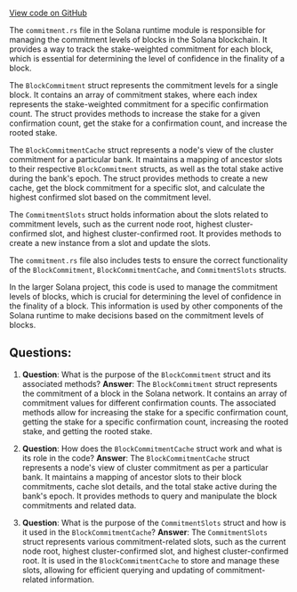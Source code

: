 [View code on GitHub](https://github.com/solana-labs/solana/blob/master/runtime/src/commitment.rs)

The `commitment.rs` file in the Solana runtime module is responsible for managing the commitment levels of blocks in the Solana blockchain. It provides a way to track the stake-weighted commitment for each block, which is essential for determining the level of confidence in the finality of a block.

The `BlockCommitment` struct represents the commitment levels for a single block. It contains an array of commitment stakes, where each index represents the stake-weighted commitment for a specific confirmation count. The struct provides methods to increase the stake for a given confirmation count, get the stake for a confirmation count, and increase the rooted stake.

The `BlockCommitmentCache` struct represents a node's view of the cluster commitment for a particular bank. It maintains a mapping of ancestor slots to their respective `BlockCommitment` structs, as well as the total stake active during the bank's epoch. The struct provides methods to create a new cache, get the block commitment for a specific slot, and calculate the highest confirmed slot based on the commitment level.

The `CommitmentSlots` struct holds information about the slots related to commitment levels, such as the current node root, highest cluster-confirmed slot, and highest cluster-confirmed root. It provides methods to create a new instance from a slot and update the slots.

The `commitment.rs` file also includes tests to ensure the correct functionality of the `BlockCommitment`, `BlockCommitmentCache`, and `CommitmentSlots` structs.

In the larger Solana project, this code is used to manage the commitment levels of blocks, which is crucial for determining the level of confidence in the finality of a block. This information is used by other components of the Solana runtime to make decisions based on the commitment levels of blocks.
## Questions: 
 1. **Question**: What is the purpose of the `BlockCommitment` struct and its associated methods?
   **Answer**: The `BlockCommitment` struct represents the commitment of a block in the Solana network. It contains an array of commitment values for different confirmation counts. The associated methods allow for increasing the stake for a specific confirmation count, getting the stake for a specific confirmation count, increasing the rooted stake, and getting the rooted stake.

2. **Question**: How does the `BlockCommitmentCache` struct work and what is its role in the code?
   **Answer**: The `BlockCommitmentCache` struct represents a node's view of cluster commitment as per a particular bank. It maintains a mapping of ancestor slots to their block commitments, cache slot details, and the total stake active during the bank's epoch. It provides methods to query and manipulate the block commitments and related data.

3. **Question**: What is the purpose of the `CommitmentSlots` struct and how is it used in the `BlockCommitmentCache`?
   **Answer**: The `CommitmentSlots` struct represents various commitment-related slots, such as the current node root, highest cluster-confirmed slot, and highest cluster-confirmed root. It is used in the `BlockCommitmentCache` to store and manage these slots, allowing for efficient querying and updating of commitment-related information.